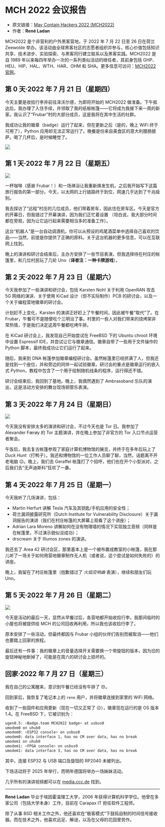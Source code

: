 # MCH 2022 会议报告

- 原文链接：[May Contain Hackers 2022 (MCH2022)](https://freebsdfoundation.org/wp-content/uploads/2022/11/ladan_trip_report.pdf)
- 作者：**René Ladan**


MCH2022 是个非营利的户外黑客营地，于 2022 年 7 月 22 日至 26 日在荷兰 Zeewolde 举办。该活动由全球黑客社区的志愿者组织并参与，核心价值包括知识共享、技术进步、实验探索、与黑客同行建立联系以及黑客实践。MCH2022 是自 1989 年以来每四年举办一次的一系列类似活动的继任者，其前身包括 GHP、HEU、HIP、HAL、WTH、HAR、OHM 和 SHA。更多信息可访问：[MCH2022 官网](https://mch2022.org/)。  




## 第 0 天·2022 年 7 月 21 日（星期四） 

今天主要是收拾行李并前往泽沃尔德，为即将开始的 MCH2022 做准备。下午抵达后，我办理了入住手续，并领取了我的纸板帐篷——它将成为我接下来一周的新家。我认识了“Frubar”村的大部分成员，这是我将在其中生活的社群。  

我成功让我的徽章（badge）运行了起来，但在更新之后（是的，晚上 WiFi 终于可用了），Python 应用却无法正常运行了。晚餐是份来自美食区的意大利腊肠披萨。喝了几杯后，是时候睡觉了。  

![](https://github.com/user-attachments/assets/fb070c8e-192d-4187-a4c2-c36ce70f198f)

## 第 1 天·2022 年 7 月 22 日（星期五） 

![](https://github.com/user-attachments/assets/6351d144-1787-4418-bd6d-476ccbcc8588)

一杯咖啡（感谢 Frubar！）和一场淋浴让我重新焕发生机，之后我开始写下这篇旅行报告的第一部分。今天，以太网的上行链路终于到位，网速几乎达到了千兆级别。  

我去探访了“远程”村庄的几位成员，他们带着房车，因此住在房车区。今天是官方的开幕日，但我错过了开幕演讲，因为我们正忙着设置 （坦白说，我大部分时间都在旁观，因为让它运行起来需要相当多的准备工作）。  

这台“机器人”是一台自动调酒机，你可以从预设的鸡尾酒菜单中选择自己喜欢的饮品——当然，前提是你提供了正确的原料。关于这台机器的更多信息，可以在互联网上找到。  

晚上的演讲和研讨会结束后，主办方安排了一些节目表演，但我选择待在村庄的帐篷里，和几位村民玩了几轮 Uno（**译者注：一种卡牌游戏**）。

## 第 2 天·2022 年 7 月 23 日（星期六） 

今天我参加了一些演讲和研讨会，包括 Karsten Nohl 关于利用 OpenRAN 攻击 5G 网络的演讲、关于使用 KiCad 设计（但不实际制作）PCB 的研讨会，以及一个关于编程营地徽章的研讨会。  

计划赶不上变化，Karsten 的演讲正好赶上了午餐时间，因此被午餐“取代”了。在 Frubar，午餐可不是随便吃个三明治了事。村里的一些人对我们带来的烧烤架非常热情，于是我们决定这周午餐都吃烤牛排。  

在 KiCad 研讨会上，我发现自己开始尝试在 FreeBSD 下的 Ubuntu chroot 环境中设置 Espressif IDE，并尝试让它与徽章通信。徽章自带了一些用于文件操作的 Python 脚本，最终我成功让它们运行了起来。  

随后，我来到 DNA 帐篷参加徽章编程研讨会。虽然帐篷里已经挤满了人，但我还是找到一个座位，并和旁边的同伴一起试验徽章。研讨会的重点是徽章运行的嵌入式 Python，教程中包含了一个用于绘制随机线条的程序，运行得还不错。  

研讨会结束后，我回到了基地。晚上，我偶然遇到了 Ambrassband 乐队的演出，这是活动方安排的舞台现场铜管乐表演。  



## 第 3 天·2022 年 7 月 24 日（星期日） 

![](https://github.com/user-attachments/assets/7cbe021e-e8c8-4755-9f0b-a244aea75173)


今天我没有安排太多的演讲和研讨会，不过今天也是 Tor 日。我参加了 Alexander Færøy 的 Tor 主题演讲，并在晚上参加了非官方的 Tor 入口节点运营者聚会。  

午饭后，我去复古帐篷参观了家庭计算机博物馆的展览，并终于在多年后玩上了 *Duck Hunt*（打鸭子）。我还和博物馆的一位工作人员聊了聊，当然，话题离不开老电脑 😉。晚上，我们去 Geraffel 帐篷打了个招呼，他们也在开个小型派对，之后我们去“无声迪斯科”狂欢了一番。  



## 第 4 天·2022 年 7 月 25 日（星期一） 

今天我听了几场演讲，包括：  
- Martin Herfurt 讲解 Tesla 汽车及其钥匙/手机应用的安全性；  
- 荷兰漏洞披露研究所（Dutch Institute for Vulnerability Disclosure）关于漏洞报告的演讲（我们在村庄帐篷的大屏幕上观看了这个讲座）；  
- Adrian Lara Moreno 讲解如何在没有物理墙的情况下实现独立音频（同样是在帐篷里，不过演示貌似没成功）；  
- drscream 关于 Illumos zones 的演讲。



我还去了 Area 42 研讨会区，那里基本上是一个被布置成教室的小帐篷，我在那儿听了一场关于如何用营地徽章制作无人机（或者说，这个尝试是如何失败的）的讲座。  

晚上，我留在了村庄帐篷里（抱歉错过了 *火焰交响曲* 表演），继续和朋友们玩 Uno。

## 第 5 天·2022 年 7 月 26 日（星期二） 

![](https://github.com/user-attachments/assets/5f682446-5ecb-45a0-b1ff-e19c5f353c7a)


今天是活动的最后一天，显然从早餐过后，各营地都开始收拾行李。我那间临时的小屋也将被提供给 MCH 的公司回收再利用，所以我也该收拾行李了。  

原本安排了一些活动，但最终都因与 Frubar 小组的伙伴们告别而被取消——他们也要踏上回家的旅程。  

最后还有一件事：我的徽章上的音量选择开关需要换一个带旋钮的版本，因为旧的旋钮神秘地断掉了，可能是在周六的研讨会上损坏的。  



## 回家·2022 年 7 月 27 日（星期三） 

我在自己的公寓醒来，意识到午餐已经没有牛排了 😞。  

回到家后，我恢复了笔记本上的 `rene` 用户，并将徽章连接到家里的 WiFi 网络。  

收到了一些固件和应用更新（现在一切又正常了 😉），徽章现在运行的是 OS 版本 1.4。在 FreeBSD 下，它被识别为：  

```sh
ugen0.5: <Badge.team MCH2022 badge> at usbus0  
umodem0 on uhub0  
umodem0: <ESP32 console> on usbus0  
umodem0: data interface 1, has no CM over data, has no break  
umodem1 on uhub0  
umodem1: <FPGA console> on usbus0  
umodem1: data interface 3, has no CM over data, has no break  
```

其中，连接 ESP32 与 USB 端口及旋钮的 RP2040 未被列出。  

下场活动将于 2025 年举行，而明年德国将举办一场姊妹活动。  

几乎所有的演讲视频都可以在 [media.ccc.de](https://media.ccc.de/b/conferences/camp-NL/mch2022/) 找到。  

---

**René Ladan** 毕业于埃因霍温理工大学，2006 年获得计算机科学学位。他曾在多家公司（包括大学本身）工作，目前在 Carapax IT 担任软件工程师。  

除了从事 BSD 相关工作之外，他还喜欢在“极客模式”下鼓捣自制的时间信号接收器。而在技术之外，他喜欢远足、解谜，以及在父母的花园里劳作。
